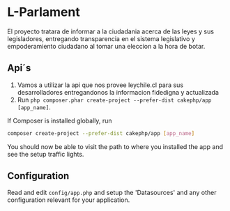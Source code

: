 # L-Parlament

El proyecto tratara de informar a la ciudadania acerca de las leyes y sus legisladores, entregando transparencia en el sistema legislativo y empoderamiento ciudadano al tomar una eleccion a la hora de botar.

## Api´s 

1. Vamos a utilizar la api que nos provee leychile.cl para sus desarrolladores entregandonos la informacion fidedigna y actualizada
2. Run `php composer.phar create-project --prefer-dist cakephp/app [app_name]`.

If Composer is installed globally, run
```bash
composer create-project --prefer-dist cakephp/app [app_name]
```

You should now be able to visit the path to where you installed the app and see
the setup traffic lights.

## Configuration

Read and edit `config/app.php` and setup the 'Datasources' and any other
configuration relevant for your application.
